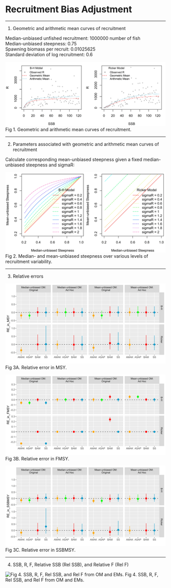 Recruitment Bias Adjustment
================

------------------------------------------------------
1. Geometric and arithmetic mean curves of recruitment

Median-unbiased unfished recruitment: 1000000 number of fish\
Median-unbiased steepness: 0.75\
Spawning biomass per recruit: 0.01025625\
Standard deviation of log recruitment: 0.6

![Fig 1. Geometric and arithmetic mean curves of recruitment.](./figures/geom_arim_curves.jpg) Fig 1. Geometric and arithmetic mean curves of recruitment.

------------------------------------------------------
2. Parameters associated with geometric and arithmetic mean curves of recruitment

Calculate corresponding mean-unbiased steepness given a fixed median-unbiased steepness and sigmaR:

![Fig 2. Median- and mean-unbiased steepness over various levels of recruitment variability.](./figures/geom_arim_parameters.jpg) Fig 2. Median- and mean-unbiased steepness over various levels of recruitment variability.

------------------------------------------------------
3. Relative errors

![Fig 3A. Relative error in MSY.](./figures/RE_in_MSY.jpg) Fig 3A. Relative error in MSY.

![Fig 3B. Relative error in FMSY.](./figures/RE_in_FMSY.jpg) Fig 3B. Relative error in FMSY.  

![Fig 3C. Relative error in SSBMSY.](./figures/RE_in_SSBMSY.jpg) Fig 3C. Relative error in SSBMSY.    

------------------------------------------------------
4. SSB, R, F, Relative SSB (Rel SSB), and Relative F (Rel F)

![Fig 4. SSB, R, F, Rel SSB, and Rel F from OM and EMs.](./figures/ssb_r_f.jpg) Fig 4. SSB, R, F, Rel SSB, and Rel F from OM and EMs.